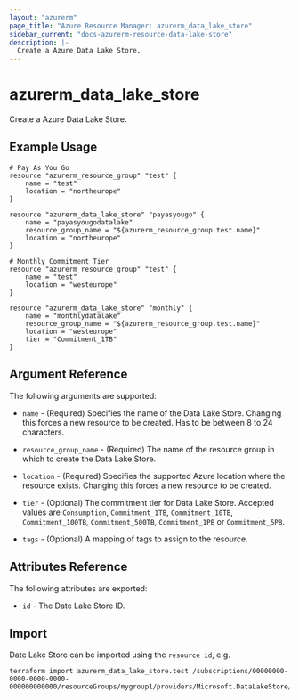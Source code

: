 ```yaml
---
layout: "azurerm"
page_title: "Azure Resource Manager: azurerm_data_lake_store"
sidebar_current: "docs-azurerm-resource-data-lake-store"
description: |-
  Create a Azure Data Lake Store.
---
```


# azurerm\_data\_lake\_store

Create a Azure Data Lake Store.

## Example Usage

```hcl
# Pay As You Go
resource "azurerm_resource_group" "test" {
    name = "test"
    location = "northeurope"
}

resource "azurerm_data_lake_store" "payasyougo" {
    name = "payasyougodatalake"
    resource_group_name = "${azurerm_resource_group.test.name}"
    location = "northeurope"
}

# Monthly Commitment Tier
resource "azurerm_resource_group" "test" {
    name = "test"
    location = "westeurope"
}

resource "azurerm_data_lake_store" "monthly" {
    name = "monthlydatalake"
    resource_group_name = "${azurerm_resource_group.test.name}"
    location = "westeurope"
    tier = "Commitment_1TB"
}
```

## Argument Reference

The following arguments are supported:

* `name` - (Required) Specifies the name of the Data Lake Store. Changing this forces a
    new resource to be created. Has to be between 8 to 24 characters.

* `resource_group_name` - (Required) The name of the resource group in which to
    create the Data Lake Store.

* `location` - (Required) Specifies the supported Azure location where the resource exists. Changing this forces a new resource to be created.

* `tier` - (Optional) The commitment tier for Data Lake Store. Accepted values are `Consumption`, `Commitment_1TB`, `Commitment_10TB`, `Commitment_100TB`, `Commitment_500TB`, `Commitment_1PB` or `Commitment_5PB`.

* `tags` - (Optional) A mapping of tags to assign to the resource.

## Attributes Reference

The following attributes are exported:

* `id` - The Date Lake Store ID.

## Import

Date Lake Store can be imported using the `resource id`, e.g.

```shell
terraform import azurerm_data_lake_store.test /subscriptions/00000000-0000-0000-0000-000000000000/resourceGroups/mygroup1/providers/Microsoft.DataLakeStore/accounts/mydatalakeaccount
```
